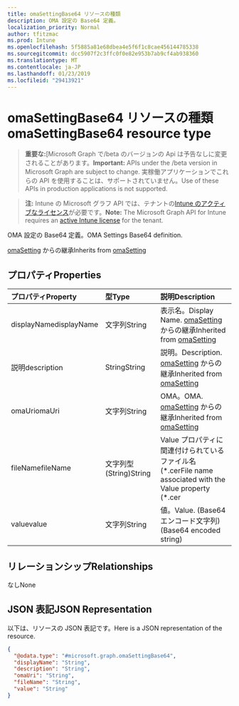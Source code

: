 ```yaml
---
title: omaSettingBase64 リソースの種類
description: OMA 設定の Base64 定義。
localization_priority: Normal
author: tfitzmac
ms.prod: Intune
ms.openlocfilehash: 5f5885a81e68dbea4e5f6f1c8cae456144785338
ms.sourcegitcommit: dcc5907f2c3ffc0f0e82e953b7ab9cf4ab938360
ms.translationtype: MT
ms.contentlocale: ja-JP
ms.lasthandoff: 01/23/2019
ms.locfileid: "29413921"
---
```

# <a name="omasettingbase64-resource-type"></a><span data-ttu-id="bc843-103">omaSettingBase64 リソースの種類</span><span class="sxs-lookup"><span data-stu-id="bc843-103">omaSettingBase64 resource type</span></span>

> <span data-ttu-id="bc843-104">**重要な:**[Microsoft Graph で/beta のバージョンの Api は予告なしに変更されることがあります。</span><span class="sxs-lookup"><span data-stu-id="bc843-104">**Important:** APIs under the /beta version in Microsoft Graph are subject to change.</span></span> <span data-ttu-id="bc843-105">実稼働アプリケーションでこれらの API を使用することは、サポートされていません。</span><span class="sxs-lookup"><span data-stu-id="bc843-105">Use of these APIs in production applications is not supported.</span></span>

> <span data-ttu-id="bc843-106">**注:** Intune の Microsoft グラフ API では、テナントの[Intune のアクティブなライセンス](https://go.microsoft.com/fwlink/?linkid=839381)が必要です。</span><span class="sxs-lookup"><span data-stu-id="bc843-106">**Note:** The Microsoft Graph API for Intune requires an [active Intune license](https://go.microsoft.com/fwlink/?linkid=839381) for the tenant.</span></span>

<span data-ttu-id="bc843-107">OMA 設定の Base64 定義。</span><span class="sxs-lookup"><span data-stu-id="bc843-107">OMA Settings Base64 definition.</span></span>


<span data-ttu-id="bc843-108">[omaSetting](../resources/intune-deviceconfig-omasetting.md) からの継承</span><span class="sxs-lookup"><span data-stu-id="bc843-108">Inherits from [omaSetting](../resources/intune-deviceconfig-omasetting.md)</span></span>

## <a name="properties"></a><span data-ttu-id="bc843-109">プロパティ</span><span class="sxs-lookup"><span data-stu-id="bc843-109">Properties</span></span>
|<span data-ttu-id="bc843-110">プロパティ</span><span class="sxs-lookup"><span data-stu-id="bc843-110">Property</span></span>|<span data-ttu-id="bc843-111">型</span><span class="sxs-lookup"><span data-stu-id="bc843-111">Type</span></span>|<span data-ttu-id="bc843-112">説明</span><span class="sxs-lookup"><span data-stu-id="bc843-112">Description</span></span>|
|:---|:---|:---|
|<span data-ttu-id="bc843-113">displayName</span><span class="sxs-lookup"><span data-stu-id="bc843-113">displayName</span></span>|<span data-ttu-id="bc843-114">文字列</span><span class="sxs-lookup"><span data-stu-id="bc843-114">String</span></span>|<span data-ttu-id="bc843-115">表示名。</span><span class="sxs-lookup"><span data-stu-id="bc843-115">Display Name.</span></span> <span data-ttu-id="bc843-116">[omaSetting](../resources/intune-deviceconfig-omasetting.md) からの継承</span><span class="sxs-lookup"><span data-stu-id="bc843-116">Inherited from [omaSetting](../resources/intune-deviceconfig-omasetting.md)</span></span>|
|<span data-ttu-id="bc843-117">説明</span><span class="sxs-lookup"><span data-stu-id="bc843-117">description</span></span>|<span data-ttu-id="bc843-118">String</span><span class="sxs-lookup"><span data-stu-id="bc843-118">String</span></span>|<span data-ttu-id="bc843-119">説明。</span><span class="sxs-lookup"><span data-stu-id="bc843-119">Description.</span></span> <span data-ttu-id="bc843-120">[omaSetting](../resources/intune-deviceconfig-omasetting.md) からの継承</span><span class="sxs-lookup"><span data-stu-id="bc843-120">Inherited from [omaSetting](../resources/intune-deviceconfig-omasetting.md)</span></span>|
|<span data-ttu-id="bc843-121">omaUri</span><span class="sxs-lookup"><span data-stu-id="bc843-121">omaUri</span></span>|<span data-ttu-id="bc843-122">文字列</span><span class="sxs-lookup"><span data-stu-id="bc843-122">String</span></span>|<span data-ttu-id="bc843-123">OMA。</span><span class="sxs-lookup"><span data-stu-id="bc843-123">OMA.</span></span> <span data-ttu-id="bc843-124">[omaSetting](../resources/intune-deviceconfig-omasetting.md) からの継承</span><span class="sxs-lookup"><span data-stu-id="bc843-124">Inherited from [omaSetting](../resources/intune-deviceconfig-omasetting.md)</span></span>|
|<span data-ttu-id="bc843-125">fileName</span><span class="sxs-lookup"><span data-stu-id="bc843-125">fileName</span></span>|<span data-ttu-id="bc843-126">文字列型 (String)</span><span class="sxs-lookup"><span data-stu-id="bc843-126">String</span></span>|<span data-ttu-id="bc843-127">Value プロパティに関連付けられているファイル名 (\*.cer</span><span class="sxs-lookup"><span data-stu-id="bc843-127">File name associated with the Value property (\*.cer</span></span> | <span data-ttu-id="bc843-128">\*.crt</span><span class="sxs-lookup"><span data-stu-id="bc843-128">\*.crt</span></span> | <span data-ttu-id="bc843-129">\*.p7b</span><span class="sxs-lookup"><span data-stu-id="bc843-129">\*.p7b</span></span> | <span data-ttu-id="bc843-130">\* .bin)。</span><span class="sxs-lookup"><span data-stu-id="bc843-130">\*.bin).</span></span>|
|<span data-ttu-id="bc843-131">value</span><span class="sxs-lookup"><span data-stu-id="bc843-131">value</span></span>|<span data-ttu-id="bc843-132">文字列</span><span class="sxs-lookup"><span data-stu-id="bc843-132">String</span></span>|<span data-ttu-id="bc843-133">値。</span><span class="sxs-lookup"><span data-stu-id="bc843-133">Value.</span></span> <span data-ttu-id="bc843-134">(Base64 エンコード文字列)</span><span class="sxs-lookup"><span data-stu-id="bc843-134">(Base64 encoded string)</span></span>|

## <a name="relationships"></a><span data-ttu-id="bc843-135">リレーションシップ</span><span class="sxs-lookup"><span data-stu-id="bc843-135">Relationships</span></span>
<span data-ttu-id="bc843-136">なし</span><span class="sxs-lookup"><span data-stu-id="bc843-136">None</span></span>

## <a name="json-representation"></a><span data-ttu-id="bc843-137">JSON 表記</span><span class="sxs-lookup"><span data-stu-id="bc843-137">JSON Representation</span></span>
<span data-ttu-id="bc843-138">以下は、リソースの JSON 表記です。</span><span class="sxs-lookup"><span data-stu-id="bc843-138">Here is a JSON representation of the resource.</span></span>
<!-- {
  "blockType": "resource",
  "@odata.type": "microsoft.graph.omaSettingBase64"
}
-->
``` json
{
  "@odata.type": "#microsoft.graph.omaSettingBase64",
  "displayName": "String",
  "description": "String",
  "omaUri": "String",
  "fileName": "String",
  "value": "String"
}
```




